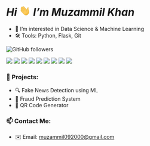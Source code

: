 # ***Hi <img src="https://raw.githubusercontent.com/ABSphreak/ABSphreak/master/gifs/Hi.gif" width="30px"> I’m Muzammil Khan***
- 👀 I’m interested in Data Science & Machine Learning
- 🛠️ Tools: Python, Flask, Git

![GitHub followers](https://img.shields.io/github/followers/muzammil-55?label=Followers&style=for-the-badge)


<p align="left">
  <img src="https://cdn.jsdelivr.net/gh/devicons/devicon/icons/python/python-original.svg" height="40"/>
  <img src="https://cdn.jsdelivr.net/gh/devicons/devicon/icons/java/java-original.svg" height="40"/>
  <img src="https://cdn.jsdelivr.net/gh/devicons/devicon/icons/c/c-original.svg" height="40"/>
  <img src="https://cdn.jsdelivr.net/gh/devicons/devicon/icons/git/git-original.svg" height="40"/>
  <img src="https://cdn.jsdelivr.net/gh/devicons/devicon/icons/html5/html5-original.svg" height="40"/>
  <img src="https://cdn.jsdelivr.net/gh/devicons/devicon/icons/css3/css3-original.svg" height="40"/>
  <img src="https://cdn.jsdelivr.net/gh/devicons/devicon/icons/analytics/analytics-original.svg" height="40"/> <!-- Data Science -->
  <img src="https://cdn.jsdelivr.net/gh/devicons/devicon/icons/tensorflow/tensorflow-original.svg" height="40"/> <!-- Machine Learning -->
  <img src="https://cdn.jsdelivr.net/gh/devicons/devicon/icons/cplusplus/cplusplus-original.svg" height="40"/> <!-- DSA (as C++ is often used for DSA) -->
</p>





### 🧠 Projects:
- 🔍 Fake News Detection using ML
- 🔐 Fraud Prediction System
- 📱 QR Code Generator

### 📫 Contact Me:
- ✉️ Email: muzammil092000@gmail.com
